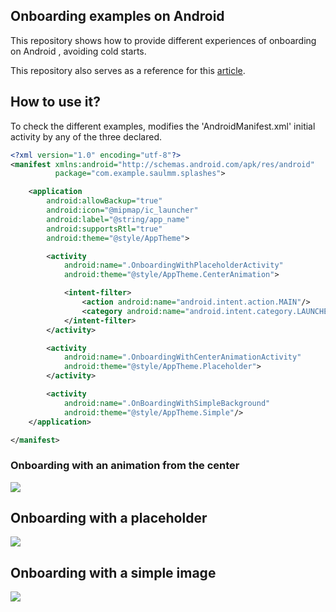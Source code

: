 ## Onboarding examples on Android

This repository shows how to provide different experiences of onboarding on Android , avoiding cold starts.

This repository also serves as a reference for this [article](http://saulmm.github.io/avoding-android-cold-starts).

## How to use it?

To check the different examples, modifies the 'AndroidManifest.xml' initial activity by any of the three declared.

```xml
<?xml version="1.0" encoding="utf-8"?>
<manifest xmlns:android="http://schemas.android.com/apk/res/android"
          package="com.example.saulmm.splashes">

    <application
        android:allowBackup="true"
        android:icon="@mipmap/ic_launcher"
        android:label="@string/app_name"
        android:supportsRtl="true"
        android:theme="@style/AppTheme">

        <activity
            android:name=".OnboardingWithPlaceholderActivity"
            android:theme="@style/AppTheme.CenterAnimation">

            <intent-filter>
                <action android:name="android.intent.action.MAIN"/>
                <category android:name="android.intent.category.LAUNCHER"/>
            </intent-filter>
        </activity>

        <activity
            android:name=".OnboardingWithCenterAnimationActivity"
            android:theme="@style/AppTheme.Placeholder">
        </activity>

        <activity
            android:name=".OnBoardingWithSimpleBackground"
            android:theme="@style/AppTheme.Simple"/>
    </application>

</manifest>
```

### Onboarding with an animation from the center

![](https://github.com/saulmm/onboarding-examples-android/blob/master/art/center.gif?raw=true)

## Onboarding with a placeholder

![](https://github.com/saulmm/onboarding-examples-android/blob/master/art/placeholder.gif?raw=true)

## Onboarding with a simple image

![](https://github.com/saulmm/onboarding-examples-android/blob/master/art/simple.gif?raw=true)
